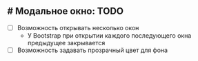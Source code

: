 ## # Модальное окно: TODO
- [ ] Возможность открывать несколько окон
  - У Bootstrap при открытии каждого последующего окна предыдущее закрывается
- [ ] Возможность задавать прозрачный цвет для фона